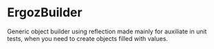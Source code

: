 # ErgozBuilder
Generic object builder using reflection made mainly for auxiliate in unit tests,
when you need to create objects filled with values.
